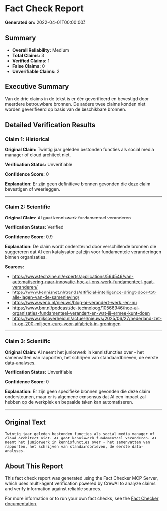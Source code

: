 # Fact Check Report

**Generated on:** 2022-04-01T00:00:00Z

## Summary

- **Overall Reliability:** Medium
- **Total Claims:** 3
- **Verified Claims:** 1
- **False Claims:** 0
- **Unverifiable Claims:** 2

## Executive Summary

Van de drie claims in de tekst is er één geverifieerd en bevestigd door meerdere betrouwbare bronnen. De andere twee claims konden niet worden geverifieerd op basis van de beschikbare bronnen.

## Detailed Verification Results

### Claim 1: Historical

**Original Claim:** Twintig jaar geleden bestonden functies als social media manager of cloud architect niet.

**Verification Status:** Unverifiable

**Confidence Score:** 0

**Explanation:** Er zijn geen definitieve bronnen gevonden die deze claim bevestigen of weerleggen.

---

### Claim 2: Scientific

**Original Claim:** AI gaat kenniswerk fundamenteel veranderen.

**Verification Status:** Verified

**Confidence Score:** 0.9

**Explanation:** De claim wordt ondersteund door verschillende bronnen die suggereren dat AI een katalysator zal zijn voor fundamentele veranderingen binnen organisaties.

**Sources:**
- https://www.techzine.nl/experts/applications/564546/van-automatisering-naar-innovatie-hoe-ai-ons-werk-fundamenteel-gaat-veranderen/
- https://www.kennisnet.nl/trends/artificial-intelligence-dringt-door-tot-alle-lagen-van-de-samenleving/
- https://www.wenb.nl/nieuws/blog-ai-verandert-werk.-en-nu
- https://www.bnr.nl/podcast/de-technoloog/10566946/hoe-ai-organisaties-fundamenteel-verandert-en-wat-jij-ermee-kunt-doen
- https://www.rijksoverheid.nl/actueel/nieuws/2025/06/27/nederland-zet-in-op-200-miljoen-euro-voor-aifabriek-in-groningen

---

### Claim 3: Scientific

**Original Claim:** AI neemt het juniorwerk in kennisfuncties over - het samenvatten van rapporten, het schrijven van standaardbrieven, de eerste data-analyses.

**Verification Status:** Unverifiable

**Confidence Score:** 0

**Explanation:** Er zijn geen specifieke bronnen gevonden die deze claim ondersteunen, maar er is algemene consensus dat AI een impact zal hebben op de werkplek en bepaalde taken kan automatiseren.

---

## Original Text

```
Twintig jaar geleden bestonden functies als social media manager of cloud architect niet. AI gaat kenniswerk fundamenteel veranderen. AI neemt het juniorwerk in kennisfuncties over - het samenvatten van rapporten, het schrijven van standaardbrieven, de eerste data-analyses.
```

## About This Report

This fact check report was generated using the Fact Checker MCP Server, which uses multi-agent verification powered by CrewAI to analyze claims and verify information against reliable sources.

For more information or to run your own fact checks, see the [Fact Checker documentation](https://github.com/your-repo/fact-checker-mcp).
